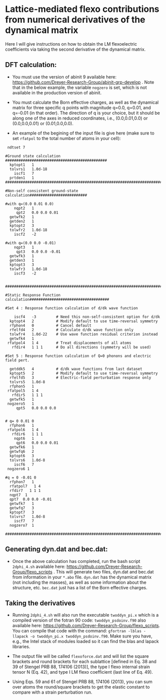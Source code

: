 # Lattice-mediated flexo contributions from numerical derivatives of the dynamical matrix

Here I will give instructions on how to obtain the LM flexoelectric coefficients via taking the second derivative of the dynamical matrix.

## DFT calculation:

- You must use the version of abinit 9 available here: https://github.com/Dreyer-Research-Group/abinit-grp-develop .  Note that in the below example, the variable `nogzero` is set, which is not available in the production version of abinit.

- You must calculate the Born effective charges, as well as the dynamical matrix for three specific q points with magnitude q=0.0, q=0.01, and q=-0.01 (in that order). The direction of q is your choice, but it should be along one of the axes in reduced coordinates, i.e., (0.0,0.01,0.0) or (0.0,0.0,0.01) or (0.01,0.0,0.0). 

- An example of the begining of the input file is give here (make sure to set `rfatpol` to the total number of atoms in your cell):

```
 ndtset 7

#Ground state calculation ##############################################
  kptopt1   1
  tolvrs1   1.0d-18
    iscf1   7
  prtden1   1
########################################################################

#Non-self consistent ground-state calculation##########################

#with q=(0.0 0.01 0.0)
    nqpt2   1
     qpt2   0.0 0.0 0.01
  getwfk2   1
  getden2   1
  kptopt2   3
  tolwfr2   1.0d-18
    iscf2   -2

#with q=(0.0 0.0 -0.01)
    nqpt3   1
     qpt3   0.0 0.0 -0.01
  getwfk3   1
  getden3   1
  kptopt3   3
  tolwfr3   1.0d-18
    iscf3   -2


#########################################################################

#Static Response Function calculation####################################

#Set 4 : Response function calculation of d/dk wave function

    iscf4   -3         # Need this non-self-consistent option for d/dk
  kptopt4   2          # Modify default to use time-reversal symmetry
  rfphon4   0          # Cancel default
  rfelfd4   2          # Calculate d/dk wave function only
  tolwfr4   1.0d-22    # Use wave function residual criterion instead
  getwfk4   1
 rfatpol4   1 4        # Treat displacements of all atoms
   rfdir4   1 1 1      # Do all directions (symmetry will be used)

#Set 5 : Response function calculation of Q=0 phonons and electric field pert.

  getddk5   4          # d/dk wave functions from last dataset
  kptopt5   2          # Modify default to use time-reversal symmetry
  rfelfd5   3          # Electric-field perturbation response only
  tolvrs5   1.0d-8
  rfphon5   1
 rfatpol5   1 4
   rfdir5   1 1 1
  getwfk5   1
 nogzero5   1
     qpt5   0.0 0.0 0.0


# q= 0 0.01 0
  rfphon6   1
 rfatpol6   1 4
   rfdir6   1 1 1
    nqpt6   1
     qpt6   0.0 0.0 0.01
  getwfk6   1
  getwfq6   2
  kptopt6   3
  tolvrs6   1.0d-8
    iscf6   7
 nogzero6 1

#q = 0 -0.01 0
  rfphon7   1
  rfatpol7   1 4
  rfdir7   1 1 1
  nqpt7  1
  qpt7  0.0 0.0 -0.01
  getwfk7   1
  getwfq7   3
  kptopt7   3
  tolvrs7   1.0d-8
    iscf7   7
  nogzero7  1

#######################################################################

```

## Generating dyn.dat and bec.dat:

- Once the above calculation has completed, run the bash script `2dphi_4.sh` available here: https://github.com/Dreyer-Research-Group/flexo_scripts . This will generate two files, dyn.dat and bec.dat from information in your `*.abo` file. `dyn.dat` has the dynamical matrix (not including the masses), as well as some information about the structure, etc. `bec.dat` just has a list of the Born effective charges.

## Taking the derivatives 

- Running `2dphi_4.sh` will also run the executable `twoddyn_pi.x` which is a compiled version of the fotran 90 code: `twoddyn_psdoinv.f90` also available here: https://github.com/Dreyer-Research-Group/flexo_scripts. You can compile that code with the command: `gfortran -lblas -llapack -o twoddyn_pi.x twoddyn_psdoinv.f90`. Make sure you have, e.g., the Intel stack of modules loaded so it can find the blas and lapack libraries.

- The output file will be called `flexoforce.dat` and will list the square brackets and round brackets for each sublattice [defined in Eq. 38 and 39 of Stengel PRB 88, 174106 (2013)], the type I flexo internal strain tensor N (Eq. 42), and type I LM flexo coefficient (last line of Eq. 49).

- Using Eqs. 59 and 61 of Stengel PRB 88, 174106 (2013), you can sum over atoms the round/square brackets to get the elastic constant to compare with a strain perturbation run.